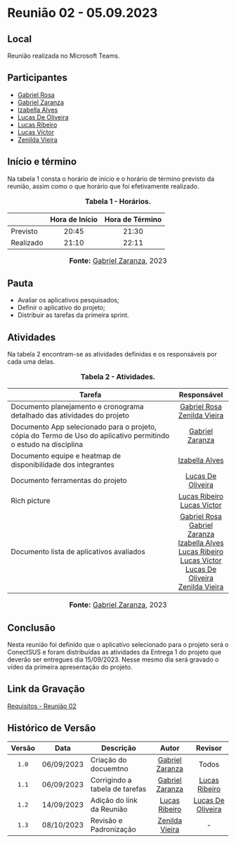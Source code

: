 # Reunião 02 - 05.09.2023

## Local

Reunião realizada no Microsoft Teams.

## Participantes

* [Gabriel Rosa](https://github.com/gabrielrosa09)
* [Gabriel Zaranza](https://github.com/GZaranza)
* [Izabella Alves](https://github.com/izabellaalves)
* [Lucas De Oliveira](https://github.com/LucasOliveiraDiasMarquesFerreira)
* [Lucas Ribeiro](https://github.com/lucassouzs)
* [Lucas Víctor](https://github.com/Lucas13032003)
* [Zenilda Vieira](https://github.com/zenildavieira)
  
## Início e término

Na tabela 1 consta o horário de início e o horário de término previsto da reunião, assim como o que horário que foi efetivamente realizado.

<div align="center">
<font size="3"><p style="text-align: center"><b>Tabela 1 - Horários.</b></p></font>
</div>

|               | Hora de Início   | Hora de Término   |
| ------------- | :--------------: | :---------------: |
| Previsto      |      20:45       |      21:30        |
| Realizado     |      21:10       |      22:11        |

<div align="center">
<font size="3"><p style="text-align: center"><b>Fonte:</b> <a href="https://github.com/GZaranza">Gabriel Zaranza</a>, 2023</p></font>
</div>


## Pauta

* Avaliar os aplicativos pesquisados;
* Definir o aplicativo do projeto;
* Distribuir as tarefas da primeira sprint.

## Atividades

Na tabela 2 encontram-se as atividades definidas e os responsáveis por cada uma delas.

<div align="center">
<font size="3"><p style="text-align: center"><b>Tabela 2 - Atividades.</b></p></font>
</div>

|Tarefa                                          |Responsável                    |
|------------------------------------------------|:-----------------------------:|
|Documento planejamento e cronograma detalhado das atividades do projeto|[Gabriel Rosa](https://github.com/gabrielrosa09) <br> [Zenilda Vieira](https://github.com/zenildavieira) |
|Documento App selecionado para o projeto, cópia do Termo de Uso do aplicativo permitindo o estudo na disciplina |[Gabriel Zaranza](https://github.com/GZaranza)                 |
|Documento equipe e heatmap de disponibilidade dos integrantes|[Izabella Alves](https://github.com/izabellaalves)                  |
|Documento ferramentas do projeto|[Lucas De Oliveira](https://github.com/LucasOliveiraDiasMarquesFerreira) |
|Rich picture|[Lucas Ribeiro](https://github.com/lucassouzs) <br> [Lucas Víctor](https://github.com/Lucas13032003)|
|Documento lista de aplicativos avaliados|[Gabriel Rosa](https://github.com/gabrielrosa09)  <br>  [Gabriel Zaranza](https://github.com/GZaranza) <br>  [Izabella Alves](https://github.com/izabellaalves) <br>  [Lucas Ribeiro](https://github.com/lucassouzs) <br>  [Lucas Víctor](https://github.com/Lucas13032003) <br> [Lucas De Oliveira](https://github.com/LucasOliveiraDiasMarquesFerreira) <br> [Zenilda Vieira](https://github.com/zenildavieira) |

<div align="center">
<font size="3"><p style="text-align: center"><b>Fonte:</b> <a href="https://github.com/GZaranza">Gabriel Zaranza</a>, 2023</p></font>
</div>

## Conclusão

Nesta reunião foi definido que o aplicativo selecionado para o projeto será o ConectSUS e foram distribuídas as atividades da Entrega 1 do projeto que deverão ser entregues dia 15/09/2023. Nesse mesmo dia será gravado o vídeo da primeira apresentação do projeto.

## Link da Gravação

[Requisitos - Reunião 02](https://youtu.be/o_ZmxJCo8qo)

## Histórico de Versão

|Versão|Data|Descrição|Autor|Revisor|
|:----:|----|---------|:-----:|:-------:|
|`1.0`|06/09/2023|Criação do docuemtno|[Gabriel Zaranza](https://github.com/GZaranza)|Todos|
|`1.1`|06/09/2023|Corrigindo a tabela de tarefas|[Gabriel Zaranza](https://github.com/GZaranza)|[Lucas Ribeiro](https://github.com/lucassouzs)|
|`1.2`|14/09/2023|Adição do link da Reunião|[Lucas Ribeiro](https://github.com/lucassouzs)|[Lucas De Oliveira](https://github.com/LucasOliveiraDiasMarquesFerreira)|
|`1.3`|08/10/2023| Revisão e Padronização | [Zenilda Vieira](https://github.com/zenildavieira) | - |
